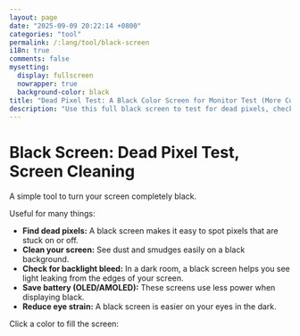 ```yaml
---
layout: page
date: "2025-09-09 20:22:14 +0800"
categories: "tool"
permalink: /:lang/tool/black-screen
i18n: true
comments: false
mysetting:
  display: fullscreen
  nowrapper: true
  background-color: black
title: "Dead Pixel Test: A Black Color Screen for Monitor Test (More Colors)"
description: "Use this full black screen to test for dead pixels, check for backlight bleed, clean your screen, save power on OLED/AMOLED displays, and reduce eye strain. A versatile tool for your monitor."
---
```


<link rel="stylesheet" href="/assets/css/black-screen.css?v=1">

<div id="content">
  <h1>Black Screen: Dead Pixel Test, Screen Cleaning</h1>
  <p>A simple tool to turn your screen completely black.</p>
  <div id="more-info">
    <p>Useful for many things:</p>
    <ul>
      <li><b>Find dead pixels:</b> A black screen makes it easy to spot pixels that are stuck on or off.</li>
      <li><b>Clean your screen:</b> See dust and smudges easily on a black background.</li>
      <li><b>Check for backlight bleed:</b> In a dark room, a black screen helps you see light leaking from the edges of your screen.</li>
      <li><b>Save battery (OLED/AMOLED):</b> These screens use less power when displaying black.</li>
      <li><b>Reduce eye strain:</b> A black screen is easier on your eyes in the dark.</li>
    </ul>
  </div>
  <div id="color-palette-container">
    <p>Click a color to fill the screen:</p>
    <div id="color-palette">
      <div class="color-swatch" style="background-color: white;" data-color="white" title="White Screen"></div>
      <div class="color-swatch" style="background-color: black;" data-color="black" title="Black Screen"></div>
      <div class="color-swatch" style="background-color: red;" data-color="red" title="Red Screen"></div>
      <div class="color-swatch" style="background-color: yellow;" data-color="yellow" title="Yellow Screen"></div>
      <div class="color-swatch" style="background-color: blue;" data-color="blue" title="Blue Screen"></div>
      <div class="color-swatch" style="background-color: green;" data-color="green" title="Green Screen"></div>
    </div>
  </div>
</div>

<script src="/assets/js/black-screen.js?v=1"></script>
